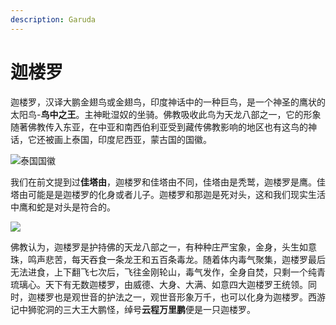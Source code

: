 ```yaml
---
description: Garuda
---
```


# 迦楼罗

迦楼罗，汉译大鹏金翅鸟或金翅鸟，印度神话中的一种巨鸟，是一个神圣的鹰状的太阳鸟-**鸟中之王**。主神毗湿奴的坐骑。佛教吸收此鸟为天龙八部之一，它的形象随著佛教传入东亚，在中亚和南西伯利亚受到藏传佛教影响的地区也有这鸟的神话，它还被画上泰国，印度尼西亚，蒙古国的国徽。

![&#x6CF0;&#x56FD;&#x56FD;&#x5FBD;](https://pic3.zhimg.com/80/v2-500f5545863e48dc658bf74e11ce6a76_1440w.jpg)

我们在前文提到过**佳塔由**，迦楼罗和佳塔由不同，佳塔由是秃鹫，迦楼罗是鹰。佳塔由可能是是迦楼罗的化身或者儿子。迦楼罗和那迦是死对头，这和我们现实生活中鹰和蛇是对头是符合的。

![](https://pic3.zhimg.com/80/v2-eccc5e14d92ec12a5cbfa4eeb5886b42_1440w.jpg)

佛教认为，迦楼罗是护持佛的天龙八部之一，有种种庄严宝象，金身，头生如意珠，鸣声悲苦，每天吞食一条龙王和五百条毒龙。随着体内毒气聚集，迦楼罗最后无法进食，上下翻飞七次后，飞往金刚轮山，毒气发作，全身自焚，只剩一个纯青琉璃心。天下有无数迦楼罗，由威德、大身、大满、如意四大迦楼罗王统领。同时，迦楼罗也是观世音的护法之一，观世音形象万千，也可以化身为迦楼罗。西游记中狮驼洞的三大王大鹏怪，绰号**云程万里鹏**便是一只迦楼罗。

